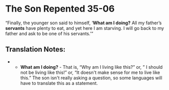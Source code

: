 The Son Repented 35-06
========================


“Finally, the younger son said to himself, ‘**What am I doing?**
All my father’s **servants** have plenty to eat, and yet here I
am starving. I will go back to my father and ask to be one of his
servants.’”

Translation Notes:
------------------

- -   **What am I doing?** - That is, “Why am I living like this?”
or, ” I
    should not be living like this!” or, “It doesn't make sense for
    me to live like this.” The son isn't really asking a question,
    so some languages will have to translate this as a statement.

